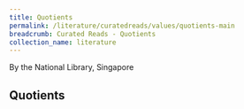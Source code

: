 ```yaml
---
title: Quotients
permalink: /literature/curatedreads/values/quotients-main
breadcrumb: Curated Reads - Quotients
collection_name: literature
---
```


By the National Library, Singapore

## **Quotients**